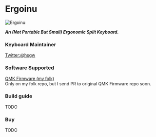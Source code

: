 Ergoinu
===

![Ergoinu](https://i.imgur.com/4CCM8Vl.jpg)

***An (Not Portable But Small) Ergonomic Split Keyboard.***

### Keyboard Maintainer
[Twitter:@hsgw](https://twitter.com/hsgw)

### Software Supported
[QMK Firmware (my folk)](https://github.com/hsgw/qmk_firmware)  
Only on my folk repo, but I send PR to original QMK Firmware repo soon.  

### Build guide
TODO

### Buy
TODO
